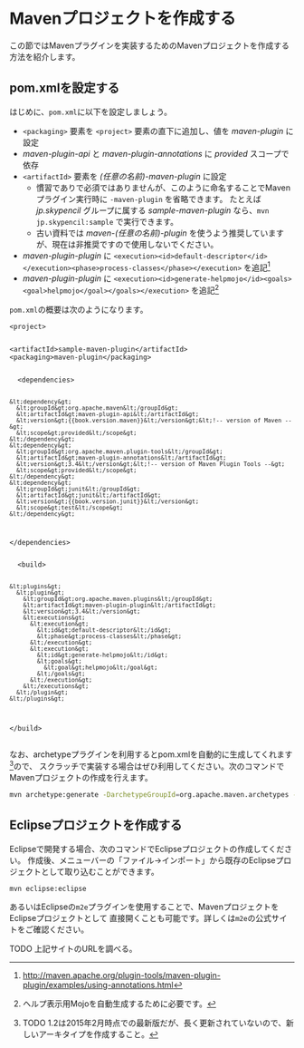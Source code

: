 # Mavenプロジェクトを作成する

この節ではMavenプラグインを実装するためのMavenプロジェクトを作成する方法を紹介します。

## pom.xmlを設定する

はじめに、`pom.xml`に以下を設定しましょう。

<!-- textlint-disable spellcheck-tech-word -->

* `<packaging>` 要素を `<project>` 要素の直下に追加し、値を *maven-plugin* に設定
* *maven-plugin-api* と *maven-plugin-annotations* に *provided* スコープで依存
* `<artifactId>` 要素を *(任意の名前)-maven-plugin* に設定
    * 慣習でありで必須ではありませんが、このように命名することでMavenプラグイン実行時に `-maven-plugin` を省略できます。
たとえば *jp.skypencil* グループに属する *sample-maven-plugin* なら、`mvn jp.skypencil:sample` で実行できます。
    * 古い資料では *maven-(任意の名前)-plugin* を使うよう推奨していますが、現在は非推奨ですので使用しないでください。
* *maven-plugin-plugin* に `<execution><id>default-descriptor</id></execution><phase>process-classes</phase></execution>` を追記[^1]
* *maven-plugin-plugin* に `<execution><id>generate-helpmojo</id><goals><goal>helpmojo</goal></goals></execution>` を追記[^2]

`pom.xml`の概要は次のようになります。

<!-- disable:prh --><pre><code class="lang-xml">&lt;project&gt;
  &lt;artifactId&gt;sample-maven-plugin&lt;/artifactId&gt;
  &lt;packaging&gt;maven-plugin&lt;/packaging&gt;

  <!-- disable:prh -->&lt;dependencies&gt;
    &lt;dependency&gt;
      &lt;groupId&gt;org.apache.maven&lt;/groupId&gt;
      &lt;artifactId&gt;maven-plugin-api&lt;/artifactId&gt;
      &lt;version&gt;{{book.version.maven}}&lt;/version&gt;&lt;!-- version of Maven --&gt;
      &lt;scope&gt;provided&lt;/scope&gt;
    &lt;/dependency&gt;
    &lt;dependency&gt;
      &lt;groupId&gt;org.apache.maven.plugin-tools&lt;/groupId&gt;
      &lt;artifactId&gt;maven-plugin-annotations&lt;/artifactId&gt;
      &lt;version&gt;3.4&lt;/version&gt;&lt;!-- version of Maven Plugin Tools --&gt;
      &lt;scope&gt;provided&lt;/scope&gt;
    &lt;/dependency&gt;
    &lt;dependency&gt;
      &lt;groupId&gt;junit&lt;/groupId&gt;
      &lt;artifactId&gt;junit&lt;/artifactId&gt;
      &lt;version&gt;{{book.version.junit}}&lt;/version&gt;
      &lt;scope&gt;test&lt;/scope&gt;
    &lt;/dependency&gt;
  &lt;/dependencies&gt;

  <!-- disable:prh -->&lt;build&gt;
    &lt;plugins&gt;
      &lt;plugin&gt;
        &lt;groupId&gt;org.apache.maven.plugins&lt;/groupId&gt;
        &lt;artifactId&gt;maven-plugin-plugin&lt;/artifactId&gt;
        &lt;version&gt;3.4&lt;/version&gt;
        &lt;executions&gt;
          &lt;execution&gt;
            &lt;id&gt;default-descriptor&lt;/id&gt;
            &lt;phase&gt;process-classes&lt;/phase&gt;
          &lt;/execution&gt;
          &lt;execution&gt;
            &lt;id&gt;generate-helpmojo&lt;/id&gt;
            &lt;goals&gt;
              &lt;goal&gt;helpmojo&lt;/goal&gt;
            &lt;/goals&gt;
          &lt;/execution&gt;
        &lt;/executions&gt;
      &lt;/plugin&gt;
    &lt;/plugins&gt;
  &lt;/build&gt;</code></pre>

<!-- textlint-enable spellcheck-tech-word -->

なお、archetypeプラグインを利用するとpom.xmlを自動的に生成してくれます[^3]ので、
スクラッチで実装する場合はぜひ利用してください。次のコマンドでMavenプロジェクトの作成を行えます。

```sh
mvn archetype:generate -DarchetypeGroupId=org.apache.maven.archetypes -DarchetypeArtifactId=maven-archetype-plugin -DarchetypeVersion=1.2
```

## Eclipseプロジェクトを作成する

Eclipseで開発する場合、次のコマンドでEclipseプロジェクトの作成してください。
作成後、メニューバーの「ファイル→インポート」から既存のEclipseプロジェクトとして取り込むことができます。

```sh
mvn eclipse:eclipse
```

あるいはEclipseの`m2e`プラグインを使用することで、MavenプロジェクトをEclipseプロジェクトとして
直接開くことも可能です。詳しくは`m2e`の公式サイトをご確認ください。

TODO 上記サイトのURLを調べる。

[^1]: http://maven.apache.org/plugin-tools/maven-plugin-plugin/examples/using-annotations.html
[^2]: ヘルプ表示用Mojoを自動生成するために必要です。
[^3]: TODO 1.2は2015年2月時点での最新版だが、長く更新されていないので、新しいアーキタイプを作成すること。
